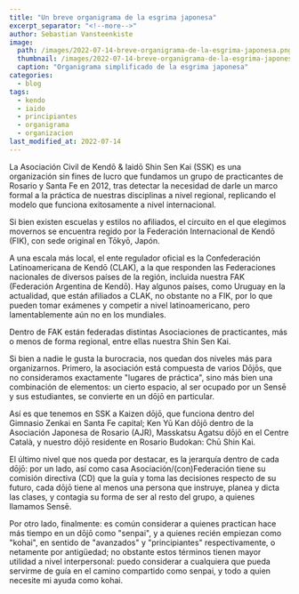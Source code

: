 ```yaml
---
title: "Un breve organigrama de la esgrima japonesa"
excerpt_separator: "<!--more-->"
author: Sebastian Vansteenkiste
image: 
  path: /images/2022-07-14-breve-organigrama-de-la-esgrima-japonesa.png
  thumbnail: /images/2022-07-14-breve-organigrama-de-la-esgrima-japonesa-400x200.png
  caption: "Organigrama simplificado de la esgrima japonesa"
categories:
  - blog
tags: 
  - kendo
  - iaido
  - principiantes
  - organigrama
  - organizacion
last_modified_at: 2022-07-14
---
```


La Asociación Civil de Kendō & Iaidō Shin Sen Kai (SSK) es una organización sin fines de lucro que fundamos un grupo de practicantes de Rosario y Santa Fe en 2012, tras detectar la necesidad de darle un marco formal a la práctica de nuestras disciplinas a nivel regional, replicando el modelo que funciona exitosamente a nivel internacional.

<!--more-->

Si bien existen escuelas y estilos no afiliados, el circuito en el que elegimos movernos se encuentra regido por la Federación Internacional de Kendō (FIK), con sede original en Tōkyō, Japón.

A una escala más local, el ente regulador oficial es la Confederación Latinoamericana de Kendō (CLAK), a la que responden las Federaciones nacionales de diversos países de la región, incluida nuestra FAK (Federación Argentina de Kendō). Hay algunos países, como Uruguay en la actualidad, que están afiliados a CLAK, no obstante no a FIK, por lo que pueden tomar exámenes y competir a nivel latinoamericano, pero lamentablemente aún no en los mundiales.

Dentro de FAK están federadas distintas Asociaciones de practicantes, más o menos de forma regional, entre ellas nuestra Shin Sen Kai.

Si bien a nadie le gusta la burocracia, nos quedan dos niveles más para organizarnos. Primero, la asociación está compuesta de varios Dōjōs, que no consideramos exactamente "lugares de práctica", sino más bien una combinación de elementos: un cierto espacio, al ser ocupado por un Sensē y sus estudiantes, se convierte en un dōjō en particular.

Así es que tenemos en SSK a Kaizen dōjō, que funciona dentro del Gimnasio Zenkai en Santa Fe capital; Ken Yū Kan dōjō dentro de la Asociación Japonesa de Rosario (AJR), Masskatsu Agatsu dōjō en el Centre Català, y nuestro dōjō residente en Rosario Budokan: Chū Shin Kai.

El último nivel que nos queda por destacar, es la jerarquía dentro de cada dōjō: por un lado, así como casa Asociación/(con)Federación tiene su comisión directiva (CD) que la guía y toma las decisiones respecto de su futuro, cada dōjō tiene al menos una persona que instruye, planea y dicta las clases, y contagia su forma de ser al resto del grupo, a quienes llamamos Sensē.

Por otro lado, finalmente: es común considerar a quienes practican hace más tiempo en un dōjō como "senpai", y a quienes recién empiezan como "kohai", en sentido de "avanzados" y "principiantes" respectivamente, o netamente por antigüedad; no obstante estos términos tienen mayor utilidad a nivel interpersonal: puedo considerar a cualquiera que pueda servirme de guía en el camino compartido como senpai, y todo a quien necesite mi ayuda como kohai.